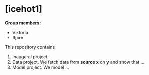 # \[icehot1\]

**Group members:**
- Viktoria 
- Bjorn


This repository contains  
1. Inaugural project. 
2. Data project. We fetch data from **source x** on **y** and show that ...
3. Model project. We model ...
